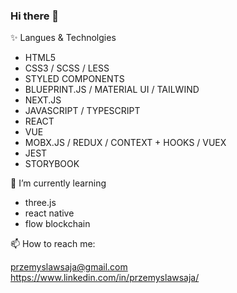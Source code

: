 ### Hi there 👋

✨ Langues & Technolgies 

- HTML5
- CSS3 / SCSS / LESS 
- STYLED COMPONENTS
- BLUEPRINT.JS / MATERIAL UI / TAILWIND
- NEXT.JS
- JAVASCRIPT / TYPESCRIPT
- REACT
- VUE
- MOBX.JS / REDUX / CONTEXT + HOOKS / VUEX
- JEST
- STORYBOOK 

🌱 I’m currently learning
- three.js
- react native
- flow blockchain

📫 How to reach me:

przemyslawsaja@gmail.com <br />
https://www.linkedin.com/in/przemyslawsaja/
